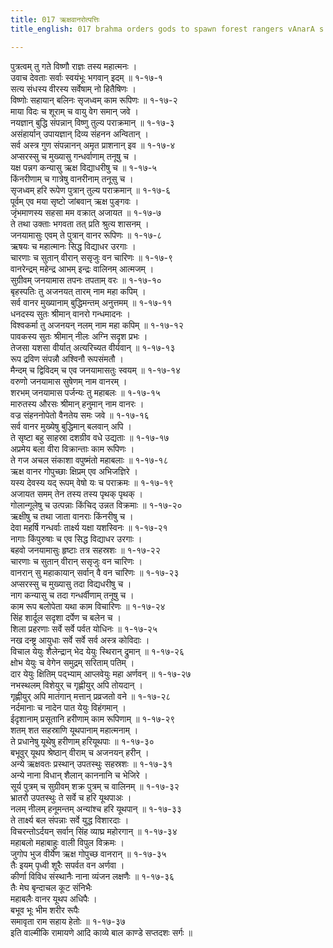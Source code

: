 ```yaml
---
title: 017 ऋक्षवानरोत्पत्तिः
title_english: 017 brahma orders gods to spawn forest rangers vAnarA s

---
```

पुत्रत्वम् तु गते विष्णौ राज्ञः तस्य महात्मनः ।  
उवाच देवताः सर्वाः स्वयंभूः भगवान् इदम् ॥ १-१७-१  
सत्य संधस्य वीरस्य सर्वेषाम् नो हितैषिणः ।  
विष्णोः सहायान् बलिनः सृजध्वम् काम रूपिणः ॥ १-१७-२  
माया विदः च शूराम् च वायु वेग समान् जवे ।  
नयज्ञान् बुद्धि संपन्नान् विष्णु तुल्य पराक्रमान् ॥ १-१७-३  
असंहार्यान् उपायज्ञान् दिव्य संहनन अन्वितान् ।  
सर्व अस्त्र गुण संपन्नानन् अमृत प्राशनान् इव ॥ १-१७-४  
अप्सरस्सु च मुख्यासु गन्धर्वाणाम् तनूषु च ।  
यक्ष पन्नग कन्यासु ऋक्ष विद्याधरीषु च ॥ १-१७-५  
किंनरीणाम् च गात्रेषु वानरीनाम् तनूसु च ।  
सृजध्वम् हरि रूपेण पुत्रान् तुल्य पराक्रमान् ॥ १-१७-६  
पूर्वम् एव मया सृष्टो जांबवान् ऋक्ष पुङ्गवः ।  
जृंभमाणस्य सहसा मम वक्रात् अजायत ॥ १-१७-७  
ते तथा उक्ताः भगवता तत् प्रति श्रुत्य शासनम् ।  
जनयामासुः एवम् ते पुत्रान् वानर रूपिणः ॥ १-१७-८  
ऋषयः च महात्मानः सिद्ध विद्याधर उरगाः ।  
चारणाः च सुतान् वीरान् ससृजुः वन चारिणः ॥ १-१७-९  
वानरेन्द्रम् महेन्द्र आभम् इन्द्रः वालिनम् आत्मजम् ।  
सुग्रीवम् जनयामास तपनः तपताम् वरः ॥ १-१७-१०  
बृहस्पतिः तु अजनयत् तारम् नाम महा कपिम् ।  
सर्व वानर मुख्यानाम् बुद्धिमन्तम् अनुत्तमम् ॥ १-१७-११  
धनदस्य सुतः श्रीमान् वानरो गन्धमादनः ।  
विश्वकर्मा तु अजनयन् नलम् नाम महा कपिम् ॥ १-१७-१२  
पावकस्य सुतः श्रीमान् नीलः अग्नि सदृश प्रभः ।  
तेजसा यशसा वीर्यात् अत्यरिच्यत वीर्यवान् ॥ १-१७-१३  
रूप द्रविण संपन्नौ अश्विनौ रूपसंमतौ ।  
मैन्दम् च द्विविदम् च एव जनयामासतुः स्वयम् ॥ १-१७-१४  
वरुणो जनयामास सुषेणम् नाम वानरम् ।  
शरभम् जनयामास पर्जन्यः तु महाबलः ॥ १-१७-१५  
मारुतस्य औरसः श्रीमान् हनुमान् नाम वानरः ।  
वज्र संहननोपेतो वैनतेय समः जवे ॥ १-१७-१६  
सर्व वानर मुख्येषु बुद्धिमान् बलवान् अपि ।  
ते सृष्टा बहु साहस्रा दशग्रीव वधे उद्यताः ॥ १-१७-१७  
अप्रमेय बला वीरा विक्रान्ताः काम रूपिणः ।  
ते गज अचल संकाशा वपुष्मंतो महाबलाः ॥ १-१७-१८  
ऋक्ष वानर गोपुच्छाः क्षिप्रम् एव अभिजज्ञिरे ।  
यस्य देवस्य यद् रूपम् वेषो यः च पराक्रमः ॥ १-१७-१९  
अजायत समम् तेन तस्य तस्य पृथक् पृथक् ।  
गोलान्गूलेषु च उत्पन्नाः किंचिद् उन्नत विक्रमाः ॥ १-१७-२०  
ऋक्षीषु च तथा जाता वानराः किंनरीषु च ।  
देवा महर्षि गन्धर्वाः तार्क्ष्य यक्षा यशस्विनः ॥ १-१७-२१  
नागाः किंपुरुषाः च एव सिद्ध विद्याधर उरगाः ।  
बहवो जनयामासुः हृष्टाः तत्र सहस्रशः ॥ १-१७-२२  
चारणाः च सुतान् वीरान् ससृजुः वन चारिणः ।  
वानरान् सु महाकायान् सर्वान् वै वन चारिणः ॥ १-१७-२३  
अप्सरस्सु च मुख्यासु तदा विद्यधरीषु च ।  
नाग कन्यासु च तदा गन्धर्वीणाम् तनूषु च ।  
काम रूप बलोपेता यथा काम विचारिणः ॥ १-१७-२४  
सिंह शार्दूल सदृशा दर्पेण च बलेन च ।  
शिला प्रहरणाः सर्वे सर्वे पर्वत योधिनः ॥ १-१७-२५  
नख दन्ष्ट्र आयुधाः सर्वे सर्वे सर्व अस्त्र कोविदाः ।  
विचाल येयुः शैलेन्द्रान् भेद येयुः स्थिरान् द्रुमान् ॥ १-१७-२६  
क्षोभ येयुः च वेगेन समुद्रम् सरिताम् पतिम् ।  
दार येयुः क्षितिम् पद्भ्याम् आप्लवेयुः महा अर्णवन् ॥ १-१७-२७  
नभस्थलम् विशेयुर् च गृह्णीयुर् अपि तोयदान् ।  
गृह्णीयुर् अपि मातंगान् मत्तान् प्रव्रजतो वने ॥ १-१७-२८  
नर्दमानाः च नादेन पात येयुः विहंगमान् ।  
ईदृशानाम् प्रसूतानि हरीणाम् काम रूपिणाम् ॥ १-१७-२९  
शतम् शत सहस्राणि यूथपानाम् महात्मनाम् ।  
ते प्रधानेषु यूथेषु हरीणाम् हरियूथपाः ॥ १-१७-३०  
बभूवुर् यूथप श्रेष्ठान् वीराम् च अजनयन् हरीन् ।  
अन्ये ऋक्षवतः प्रस्थान् उपतस्थुः सहस्रशः ॥ १-१७-३१  
अन्ये नाना विधान् शैलान् काननानि च भेजिरे ।  
सूर्य पुत्रम् च सुग्रीवम् शक्र पुत्रम् च वालिनम् ॥ १-१७-३२  
भ्रातरौ उपतस्थुः ते सर्वे च हरि यूथपाअः ।  
नलम् नीलम् हनूमन्तम् अन्यांश्च हरि यूथपान् ॥ १-१७-३३  
ते तार्क्ष्य बल संपन्नाः सर्वे युद्ध विशारदाः ।  
विचरन्तोऽर्दयन् सर्वान् सिंह व्याघ्र महोरगान् ॥ १-१७-३४  
महाबलो महाबाहुः वाली विपुल विक्रमः ।  
जुगोप भुज वीर्येण ऋक्ष गोपुच्छ वानरान् ॥ १-१७-३५  
तैः इयम् पृध्वी शूरैः सपर्वत वन अर्णवा ।  
कीर्णा विविध संस्थानैः नाना व्यंजन लक्षणैः ॥ १-१७-३६  
तैः मेघ बृन्दाचल कूट संनिभैः  
महाबलैः वानर यूथप अधिपैः ।  
बभूव भूः भीम शरीर रूपैः  
समावृता राम सहाय हेतोः ॥ १-१७-३७  
इति वाल्मीकि रामायणे आदि काव्ये बाल काण्डे सप्तदशः सर्गः ॥